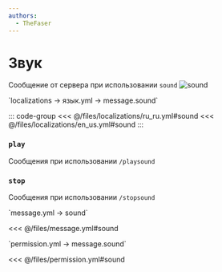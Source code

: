 ```yaml
---
authors:
  - TheFaser
---
```


# Звук

<!--@include: @/parts/vanillaWarn.md#command-->

Сообщение от сервера при использовании `sound`
![sound](/sound.png)

[//]: # (localization)
<!--@include: @/parts/words.md#localization--> 
<!--@include: @/parts/words.md#path--> `localizations → язык.yml → message.sound`

<!--@include: @/parts/words.md#default--> 

::: code-group
<<< @/files/localizations/ru_ru.yml#sound
<<< @/files/localizations/en_us.yml#sound
:::

### `play`

Сообщения при использовании `/playsound`

### `stop`

Сообщения при использовании `/stopsound`

[//]: # (message.yml)
<!--@include: @/parts/words.md#setting-->
<!--@include: @/parts/words.md#path--> `message.yml → sound`

<!--@include: @/parts/words.md#default-->
<<< @/files/message.yml#sound

<!--@include: @/parts/enable.md-->

<!--@include: @/parts/range.md-->
<!--@include: @/parts/destination.md-->
<!--@include: @/parts/sound.md-->

[//]: # (permission.yml)
<!--@include: @/parts/words.md#permission-->
<!--@include: @/parts/words.md#path--> `permission.yml → message.sound`

<!--@include: @/parts/words.md#default-->
<<< @/files/permission.yml#sound

<!--@include: @/parts/permission/permissionTier3.md-->
<!--@include: @/parts/permission/sound.md-->